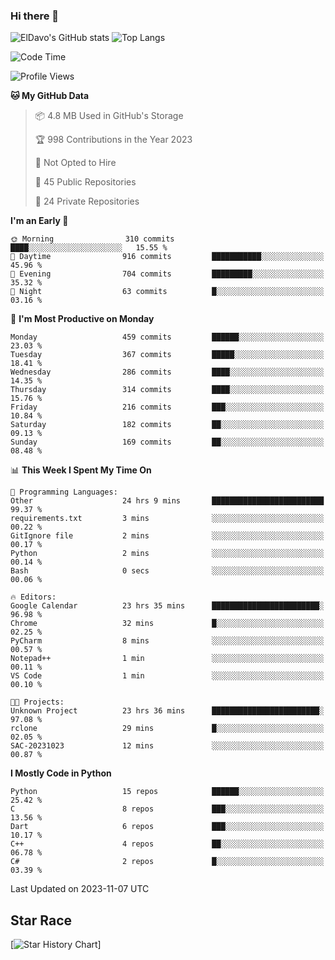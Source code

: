 ### Hi there 👋
![ElDavo's GitHub stats](https://github-readme-stats.vercel.app/api?username=ElDavoo&show_icons=true&theme=chartreuse-dark)
![Top Langs](https://github-readme-stats.vercel.app/api/top-langs/?username=ElDavoo&theme=chartreuse-dark&layout=compact)

<!--START_SECTION:waka-->
![Code Time](http://img.shields.io/badge/Code%20Time-539%20hrs%2058%20mins-blue)

![Profile Views](http://img.shields.io/badge/Profile%20Views-0-blue)

**🐱 My GitHub Data** 

> 📦 4.8 MB Used in GitHub's Storage 
 > 
> 🏆 998 Contributions in the Year 2023
 > 
> 🚫 Not Opted to Hire
 > 
> 📜 45 Public Repositories 
 > 
> 🔑 24 Private Repositories 
 > 
**I'm an Early 🐤** 

```text
🌞 Morning                310 commits         ████░░░░░░░░░░░░░░░░░░░░░   15.55 % 
🌆 Daytime                916 commits         ███████████░░░░░░░░░░░░░░   45.96 % 
🌃 Evening                704 commits         █████████░░░░░░░░░░░░░░░░   35.32 % 
🌙 Night                  63 commits          █░░░░░░░░░░░░░░░░░░░░░░░░   03.16 % 
```
📅 **I'm Most Productive on Monday** 

```text
Monday                   459 commits         ██████░░░░░░░░░░░░░░░░░░░   23.03 % 
Tuesday                  367 commits         █████░░░░░░░░░░░░░░░░░░░░   18.41 % 
Wednesday                286 commits         ████░░░░░░░░░░░░░░░░░░░░░   14.35 % 
Thursday                 314 commits         ████░░░░░░░░░░░░░░░░░░░░░   15.76 % 
Friday                   216 commits         ███░░░░░░░░░░░░░░░░░░░░░░   10.84 % 
Saturday                 182 commits         ██░░░░░░░░░░░░░░░░░░░░░░░   09.13 % 
Sunday                   169 commits         ██░░░░░░░░░░░░░░░░░░░░░░░   08.48 % 
```


📊 **This Week I Spent My Time On** 

```text
💬 Programming Languages: 
Other                    24 hrs 9 mins       █████████████████████████   99.37 % 
requirements.txt         3 mins              ░░░░░░░░░░░░░░░░░░░░░░░░░   00.22 % 
GitIgnore file           2 mins              ░░░░░░░░░░░░░░░░░░░░░░░░░   00.17 % 
Python                   2 mins              ░░░░░░░░░░░░░░░░░░░░░░░░░   00.14 % 
Bash                     0 secs              ░░░░░░░░░░░░░░░░░░░░░░░░░   00.06 % 

🔥 Editors: 
Google Calendar          23 hrs 35 mins      ████████████████████████░   96.98 % 
Chrome                   32 mins             █░░░░░░░░░░░░░░░░░░░░░░░░   02.25 % 
PyCharm                  8 mins              ░░░░░░░░░░░░░░░░░░░░░░░░░   00.57 % 
Notepad++                1 min               ░░░░░░░░░░░░░░░░░░░░░░░░░   00.11 % 
VS Code                  1 min               ░░░░░░░░░░░░░░░░░░░░░░░░░   00.10 % 

🐱‍💻 Projects: 
Unknown Project          23 hrs 36 mins      ████████████████████████░   97.08 % 
rclone                   29 mins             █░░░░░░░░░░░░░░░░░░░░░░░░   02.05 % 
SAC-20231023             12 mins             ░░░░░░░░░░░░░░░░░░░░░░░░░   00.87 % 
```

**I Mostly Code in Python** 

```text
Python                   15 repos            ██████░░░░░░░░░░░░░░░░░░░   25.42 % 
C                        8 repos             ███░░░░░░░░░░░░░░░░░░░░░░   13.56 % 
Dart                     6 repos             ███░░░░░░░░░░░░░░░░░░░░░░   10.17 % 
C++                      4 repos             ██░░░░░░░░░░░░░░░░░░░░░░░   06.78 % 
C#                       2 repos             █░░░░░░░░░░░░░░░░░░░░░░░░   03.39 % 
```




 Last Updated on 2023-11-07 UTC
<!--END_SECTION:waka-->

## Star Race

[![Star History Chart](https://api.star-history.com/svg?repos=ElDavoo/WhatsApp-Crypt14-Crypt15-Decrypter,ElDavoo/TuringOS,EliteAndroidApps/WhatsApp-Crypt12-Decrypter,KnugiHK/Whatsapp-Chat-Exporter&type=Date)]
